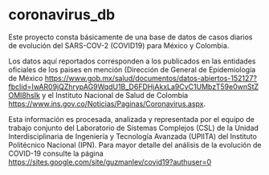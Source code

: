 # coronavirus_db
Este proyecto consta básicamente de una base de datos de casos diarios de evolución del SARS-COV-2 (COVID19)
para México y Colombia.

Los datos aquí reportados corresponden a los publicados en las entidades oficiales de los paises en mención (Dirección de
General de Epidemiología de México https://www.gob.mx/salud/documentos/datos-abiertos-152127?fbclid=IwAR09jQZhrypAG9WqdU1B_D6FDHjAkxLa9CvC1UMbzT59e0wnStZOMI8hsIk y el Instituto Nacional de Salud de Colombia https://www.ins.gov.co/Noticias/Paginas/Coronavirus.aspx.

Esta información es procesada, analizada y representada por el equipo de trabajo conjunto del Laboratorio de Sistemas Complejos (CSL) de la Unidad Interdisciplinaria de Ingeniería y Tecnología Avanzada (UPIITA) del Instituto Politécnico Nacional (IPN). Para mayor detalle del análisis de la evolución de COVID-19 consulte la página https://sites.google.com/site/guzmanlev/covid19?authuser=0
